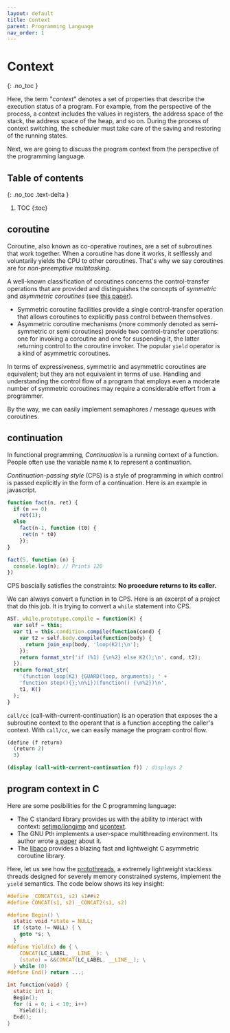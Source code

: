 ```yaml
---
layout: default
title: Context
parent: Programming Language
nav_order: 1
---
```


# Context
{: .no_toc }

Here, the term "_context_" denotes a set of properties that describe the execution status of a program. For example, from the perspective of the process, a context includes the values in registers, the address space of the stack, the address space of the heap, and so on. During the process of context switching, the scheduler must take care of the saving and restoring of the running states.

Next, we are going to discuss the program context from the perspective of the programming language.

## Table of contents
{: .no_toc .text-delta }

1. TOC
{:toc}

## coroutine

Coroutine, also known as co-operative routines, are a set of subroutines that work together. When a coroutine has done it works, it selflessly and voluntarily yields the CPU to other coroutines. That's why we say coroutines are for _non-preemptive multitasking_.

A well-known classification of coroutines concerns the control-transfer operations that are provided and distinguishes the concepts of _symmetric_ and _asymmetric coroutines_ (see [this paper](http://www.inf.puc-rio.br/~roberto/docs/MCC15-04.pdf)). 

- Symmetric coroutine facilities provide a single control-transfer operation that allows coroutines to explicitly pass control between themselves. 
- Asymmetric coroutine mechanisms (more commonly denoted as semi-symmetric or semi coroutines) provide two control-transfer operations: one for invoking a coroutine and one for suspending it, the latter returning control to the coroutine invoker. The popular `yield` operator is a kind of asymmetric coroutines.

In terms of expressiveness, symmetric and asymmetric coroutines are equivalent; but they ara not equivalent in terms of use. Handling and understanding the control flow of a program that employs even a moderate number of symmetric coroutines may require a considerable effort from a programmer.

By the way, we can easily implement semaphores / message queues with coroutines.

## continuation

In functional programming, _Continuation_ is a running context of a function. People often use the variable name `K` to represent a continuation.

_Continuation-passing style_ (CPS) is a style of programming in which control is passed explicitly in the form of a continuation. Here is an example in javascript.

```js
function fact(n, ret) {
  if (n == 0)
    ret(1);
  else
    fact(n-1, function (t0) {
     ret(n * t0) 
    });
}

fact(5, function (n) { 
  console.log(n); // Prints 120
})
```

CPS bascially satisfies the constraints: 
**No procedure returns to its caller.**

We can always convert a function in to CPS. Here is an excerpt of a project that do this job. It is trying to convert a `while` statement into CPS.

```js
AST._while.prototype.compile = function(K) {
  var self = this;
  var t1 = this.condition.compile(function(cond) {
    var t2 = self.body.compile(function(body) {
      return join_exp(body, 'loop(K2);\n');
    });
    return format_str('if (%1) {\n%2} else K2();\n', cond, t2);
  });
  return format_str(
    '(function loop(K2) {GUARD(loop, arguments); ' +
    'function step(){};\n%1})(function() {\n%2})\n',
    t1, K()
  );
}
```

`call/cc` (call-with-current-continuation) is an operation that exposes the a subroutine context to the operant that is a function accepting the caller's context. With `call/cc`, we can easily manage the program control flow.

```scheme
(define (f return)
  (return 2)
  3)

(display (call-with-current-continuation f)) ; displays 2
```

## program context in C

Here are some posibilities for the C programming language:

- The C standard library provides us with the ability to interact with context: [setjmp/longjmp](http://zh.wikipedia.org/wiki/Setjmp.h) and [ucontext](http://pubs.opengroup.org/onlinepubs/7990989799/xsh/ucontext.h.html). 
- The GNU Pth implements a user-space multithreading environment. Its author wrote [a paper](http://xmailserver.org/rse-pmt.pdf) about it. 
- The [libaco](https://github.com/hnes/libaco) provides a blazing fast and lightweight C asymmetric coroutine library.

Here, let us see how the [protothreads](http://dunkels.com/adam/pt/index.html), a extremely lightweight stackless threads designed for severely memory constrained systems, implement the `yield` semantics. The code below shows its key insight:

```c
#define _CONCAT(s1, s2) s1##s2
#define CONCAT(s1, s2) _CONCAT2(s1, s2)

#define Begin() \
  static void *state = NULL;
  if (state != NULL) { \
    goto *s; \
  }
#define Yield(x) do { \
    CONCAT(LC_LABEL, __LINE__): \
    (state) = &&CONCAT(LC_LABEL, __LINE__); \
  } while (0)
#define End() return ...;

int function(void) {
  static int i;
  Begin();
  for (i = 0; i < 10; i++)
    Yield(i);
  End();
}
``` 

